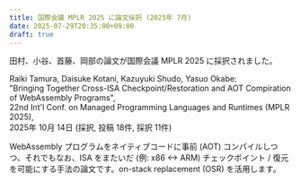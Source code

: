 ```yaml
---
title: 国際会議 MPLR 2025 に論文採択 (2025年 7月)
date: 2025-07-29T20:35:00+09:00
draft: true
---
```

田村、小谷、首藤、岡部の論文が国際会議 MPLR 2025 に採択されました。

Raiki Tamura, Daisuke Kotani, Kazuyuki Shudo, Yasuo Okabe:<br>
"Bringing Together Cross-ISA Checkpoint/Restoration and AOT Compiration of WebAssembly Programs",<br>
22nd Int'l Conf. on Managed Programming Languages and Runtimes (MPLR 2025),<br>
2025年 10月 14日 (採択, 投稿 18件, 採択 11件)

WebAssembly プログラムをネイティブコードに事前 (AOT) コンパイルしつつ、それでもなお、ISA をまたいだ (例: x86 <-> ARM) チェックポイント / 復元を可能にする手法の論文です。on-stack replacement (OSR) を活用します。
